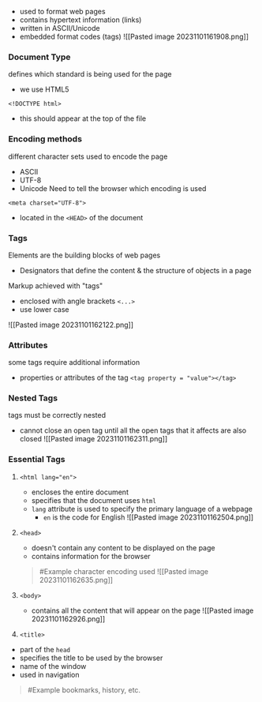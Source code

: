 - used to format web pages
- contains hypertext information (links)
- written in ASCII/Unicode
- embedded format codes (tags)
![[Pasted image 20231101161908.png]]

### Document Type
defines which standard is being used for the page
- we use HTML5

`<!DOCTYPE html>`
- this should appear at the top of the file

### Encoding methods
different character sets used to encode the page
- ASCII
- UTF-8
- Unicode
Need to tell the browser which encoding is used

`<meta charset="UTF-8">`
- located in the `<HEAD>` of the document

### Tags
Elements are the building blocks of web pages
- Designators that define the content & the structure of objects in a page

Markup achieved with "tags"
- enclosed with angle brackets `<...>`
- use lower case

![[Pasted image 20231101162122.png]]

### Attributes
some tags require additional information
- properties or attributes of the tag
`<tag property = "value"></tag>`

### Nested Tags
tags must be correctly nested
- cannot close an open tag until all the open tags that it affects are also closed
![[Pasted image 20231101162311.png]]

### Essential Tags
1. `<html lang="en">`
	- encloses the entire document
	- specifies that the document uses `html`
	- `lang` attribute is used to specify the primary language of a webpage
		- `en` is the code for English
![[Pasted image 20231101162504.png]]
2. `<head>`
	- doesn't contain any content to be displayed on the page	
	- contains information for the browser
	>	#Example 
	>	character encoding used
![[Pasted image 20231101162635.png]]

3. `<body>`
	- contains all the content that will appear on the page
![[Pasted image 20231101162926.png]]

4. `<title>`
- part of the `head`
- specifies the title to be used by the browser
- name of the window
- used in navigation
>	#Example 
>	bookmarks, history, etc.